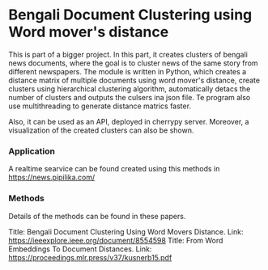 Bengali Document Clustering using Word mover's distance
======================================================

This is part of a bigger project. In this part, it creates clusters of bengali news documents, where the goal is to cluster news of the same story from different newspapers. The module is written in Python, which creates a distance matrix of multiple documents using word mover's distance, create clusters using hierarchical clustering algorithm, automatically detacs the number of clusters and outputs the culsers ina json file. Te program also use multithreading to generate distance matrics faster. 

Also, it can be used as an API, deployed in cherrypy server. Moreover, a visualization of the created clusters can also be shown.

### Application

A realtime searvice can be found created using this methods in <https://news.pipilika.com/>

### Methods

Details of the methods can be found in these papers.

Title: Bengali Document Clustering Using Word Movers Distance. Link: <https://ieeexplore.ieee.org/document/8554598>
Title: From Word Embeddings To Document Distances. Link: <https://proceedings.mlr.press/v37/kusnerb15.pdf>

